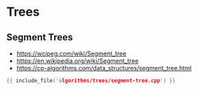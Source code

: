# Trees

## Segment Trees

- <https://wcipeg.com/wiki/Segment_tree>
- <https://en.wikipedia.org/wiki/Segment_tree>
- <https://cp-algorithms.com/data_structures/segment_tree.html>

```cpp
{{ include_file('algorithms/trees/segment-tree.cpp') }}
```

